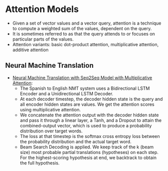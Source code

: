 # Attention Models

- Given a set of vector values and a vector query, attention is a technique to compute a weighted sum of the values, dependent on the query.
- It is sometimes referred to as that the query attends to or focuses on particular parts of the values.
- Attention variants: basic dot-product attention, multiplicative attention, additive attention

## Neural Machine Translation

* [Neural Machine Translation with Seq2Seq Model with Multiplicative Attention](https://github.com/msfchen/deep_learning/tree/master/attentionmodel/translation):
  - The Spanish to English NMT system uses a Bidirectional LSTM Encoder and a Unidirectional LSTM Decoder.
  - At each decoder timestep, the decoder hidden state is the query and all encoder hidden states are values. We get the attention scores using multiplicative attention.
  - We concatenate the attention output with the decoder hidden state and pass it through a linear layer, a Tanh, and a Dropout to attain the combined-output vector, which is used to produce a probability distribution over target words.
  - The loss at that timestep is the softmax cross entropy loss between the probability distribution and the actual target word. 
  - Beam Search Decoding is applied. We keep track of the k (beam size) most probable partial translations (hypotheses) on each step. For the highest-scoring hypothesis at end, we backtrack to obtain the full hypothesis.

